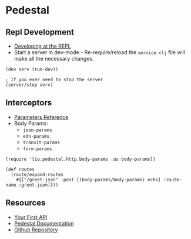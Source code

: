 # Pedestal

## Repl Development

* [Developing at the REPL](http://pedestal.io/guides/developing-at-the-repl)
* Start a server in dev-mode - Re-require/reload the `service.clj` file will make all the necessary changes.
```
(dev serv (run-dev))

; If you ever need to stop the server
(server/stop serv)
```

## Interceptors

* [Parameters Reference](http://pedestal.io/reference/parameters)
* Body Params:
  * `json-params`
  * `edn-params`
  * `transit-params`
  * `form-params`
```
(require '[io.pedestal.http.body-params :as body-params])

(def routes
  (route/expand-routes
    #{["/greet-json" :post [(body-params/body-params) echo] :route-name :greet-json]}))
```

## Resources

* [Your First API](http://pedestal.io/guides/your-first-api)
* [Pedestal Documentation](http://pedestal.io/api/pedestal.service/io.pedestal.http.body-params.html#var-body-params)
* [Github Repository](https://github.com/pedestal/pedestal)
